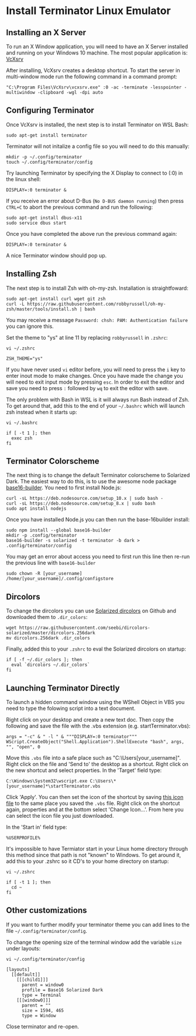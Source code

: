 # Install Terminator Linux Emulator
## Installing an X Server
To run an X Window application, you will need to have an X Server installed and running on your Windows 10 machine. The most popular application is: [VcXsrv](https://sourceforge.net/projects/vcxsrv/)

After installing, VcXsrv creates a desktop shortcut. To start the server in multi-window mode run the following command in a command prompt:

```console
"C:\Program Files\VcXsrv\vcxsrv.exe" :0 -ac -terminate -lesspointer -multiwindow -clipboard -wgl -dpi auto
```

## Configuring Terminator
Once VcXsrv is installed, the next step is to install Terminator on WSL Bash:

```console
sudo apt-get install terminator
```

Terminator will not initalize a config file so you will need to do this manually:

```console
mkdir -p ~/.config/terminator
touch ~/.config/terminator/config
```

Try launching Terminator by specifying the X Display to connect to (:0) in the linux shell:

```console
DISPLAY=:0 terminator &
```

If you receive an error about D-Bus (```No D-BUS daemon running```) then press `CTRL+C` to abort the previous command and run the following:

```console
sudo apt-get install dbus-x11
sudo service dbus start
```

Once you have completed the above run the previous command again:

```console
DISPLAY=:0 terminator &
```

A nice Terminator window should pop up.

## Installing Zsh

The next step is to install Zsh with oh-my-zsh. Installation is straightfoward:

```console
sudo apt-get install curl wget git zsh
curl -L https://raw.githubusercontent.com/robbyrussell/oh-my-zsh/master/tools/install.sh | bash
```
You may receive a message `Password: chsh: PAM: Authentication failure` you can ignore this.

Set the theme to "ys" at line 11 by replacing `robbyrussell` in ```.zshrc```:

```console
vi ~/.zshrc
```

```
ZSH_THEME="ys"
```

If you have never used `vi` editor before, you will need to press the `i` key to enter inout mode to make changes. Once you have made the change you will need to exit input mode by pressing `esc`. In order to exit the editor and save you need to press `:` followed by `wq` to exit the editor with save.

The only problem with Bash in WSL is it will always run Bash instead of Zsh. To get around that, add this to the end of your `~/.bashrc` which will launch zsh instead when it starts up:

```console
vi ~/.bashrc
```

```
if [ -t 1 ]; then
  exec zsh
fi
```

## Terminator Colorscheme

The next thing is to change the default Terminator colorscheme to Solarized Dark. The easiest way to do this, is to use the awesome node package [base16-builder](https://github.com/base16-builder/base16-builder). You need to first install Node.js:

```console
curl -sL https://deb.nodesource.com/setup_10.x | sudo bash -
curl -sL https://deb.nodesource.com/setup_8.x | sudo bash
sudo apt install nodejs
```

Once you have installed Node.js you can then run the base-16builder install:

```console
sudo npm install --global base16-builder
mkdir -p .config/terminator
base16-builder -s solarized -t terminator -b dark > .config/terminator/config
```

You may get an error about access you need to first run this line then re-run the previous line with `base16-builder`

```console
sudo chown -R [your_username] /home/[your_username]/.config/configstore
```

## Dircolors

To change the dircolors you can use [Solarized dircolors](https://github.com/seebi/dircolors-solarized) on Github and downloaded them to ```.dir_colors```:

```console
wget https://raw.githubusercontent.com/seebi/dircolors-solarized/master/dircolors.256dark
mv dircolors.256dark .dir_colors
```

Finally, added this to your ```.zshrc``` to eval the Solarized dircolors on startup:

```console
if [ -f ~/.dir_colors ]; then
  eval `dircolors ~/.dir_colors`
fi
```

## Launching Terminator Directly
To launch a hidden command window using the WShell Object in VBS you need to type the folowing script into a text document. 

Right click on your desktop and create a new text doc. Then copy the following and save the file with the .vbs extension (e.g. startTerminator.vbs):

```
args = "-c" & " -l " & """DISPLAY=:0 terminator"""
WScript.CreateObject("Shell.Application").ShellExecute "bash", args, "", "open", 0
```

Move this ```.vbs``` file into a safe place such as "C:\Users\[your_username]". Right click on the file and 'Send to' the desktop as a shortcut. Right click on the new shortcut and select properties. In the 'Target' field type:

```
C:\Windows\System32\wscript.exe C:\Users\*[your_username]*\startTerminator.vbs
```

Click 'Apply'. You can then set the icon of the shortcut by saving [this icon file](https://www.google.com/imgres?imgurl=http://www.iconarchive.com/download/i89875/alecive/flatwoken/Apps-Terminator.ico&imgrefurl=http://www.iconarchive.com/show/flatwoken-icons-by-alecive/Apps-Terminator-icon.html&docid=q0xx5aXq6WGXIM&tbnid=izoeFerwzIqyVM:&vet=1&w=256&h=256&source=sh/x/im) to the same place you saved the ```.vbs``` file. Right click on the shortcut again, properties and at the bottom select 'Change Icon...'. From here you can select the icon file you just downloaded. 

In the 'Start in' field type:

```
%USERPROFILE%
```

It's impossible to have Termiator start in your Linux home directory through this method since that path is not "known" to Windows. To get around it, add this to your .zshrc so it CD's to your home directory on startup:

```console
vi ~/.zshrc
```

```
if [ -t 1 ]; then
  cd ~
fi
```

## Other customizations

If you want to further modify your terminator theme you can add lines to the file ```~/.config/terminator/config```.

To change the opening size of the terminal window add the variable ```size``` under layouts:

```console
vi ~/.config/terminator/config
```

```
[layouts]
  [[default]]
    [[[child1]]]
      parent = window0
      profile = Base16 Solarized Dark
      type = Terminal
    [[[window0]]]
      parent = ""
      size = 1594, 465
      type = Window
```

Close terminator and re-open.
